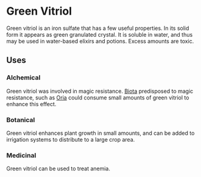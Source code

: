 # Green Vitriol

Green vitriol is an iron sulfate that has a few useful properties. In its solid form it appears as green granulated crystal. It is soluble in water, and thus may be used in water-based elixirs and potions. Excess amounts are toxic.

## Uses

### Alchemical

Green vitriol was involved in magic resistance. [Biota](../../../taxonomy/illustrati/biota/introduction.md) predisposed to magic resistance, such as [Oria](../../../cosmology/conduits/warble/factions/oria.md) could consume small amounts of green vitriol to enhance this effect.

### Botanical

Green vitriol enhances plant growth in small amounts, and can be added to irrigation systems to distribute to a large crop area.

### Medicinal

Green vitriol can be used to treat anemia.